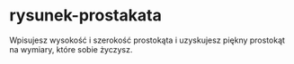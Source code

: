 # rysunek-prostakata
Wpisujesz wysokość i szerokość prostokąta i uzyskujesz piękny prostokąt na wymiary, które sobie życzysz.
